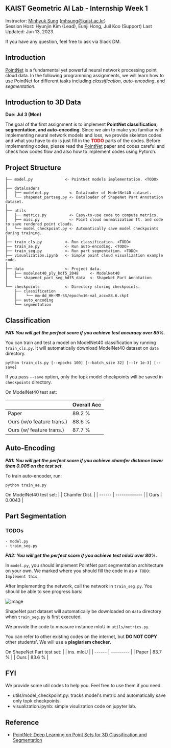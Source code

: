 <style>
r { color: Red }
o { color: Orange }
g { color: Green }
</style>

## KAIST Geometric AI Lab - Internship Week 1
Instructor: [Minhyuk Sung](https://mhsung.github.io/) (mhsung@kaist.ac.kr)  
Session Host: Hyunjin Kim (Lead), Eunji Hong, Juil Koo (Support)
Last Updated: Jun 13, 2023.

If you have any question, feel free to ask via Slack DM.

## Introduction
[PointNet](https://arxiv.org/abs/1612.00593) is a fundamental yet powerful neural network processing point cloud data. In the following programming assignments, we will learn how to use PointNet for different tasks including _classification_, _auto-encoding_, and _segmentation_. 


## Introduction to 3D Data
<b>Due: Jul 3 (Mon) </b>

The goal of the first assignment is to implement **PointNet classification, segmentation, and auto-encoding**. Since we aim to make you familiar with implementing neural network models and loss, we provide skeleton codes and what you have to do is just fill in the <r>**TODO**</r> parts of the codes. Before implementing codes, please read the [PointNet](https://arxiv.org/abs/1612.00593) paper and codes careful and check how codes flow and also how to implement codes using Pytorch.

## Project Structure

```
├── model.py              <- PointNet models implementation. <TODO>
│ 
├── dataloaders 
│   ├── modelnet.py         <- Dataloader of ModelNet40 dataset.
│   └── shapenet_partseg.py <- Dataloader of ShapeNet Part Annotation dataset. 
│
├── utils
│   ├── metrics.py          <- Easy-to-use code to compute metrics.
│   ├── misc.py             <- Point cloud normalization ft. and code to save rendered point clouds. 
│   └── model_checkpoint.py <- Automatically save model checkpoints during training.
│
├── train_cls.py          <- Run classification. <TODO>
├── train_ae.py           <- Run auto-encoding. <TODO>
├── train_seg.py          <- Run part segmentation. <TODO>
├── visualization.ipynb   <- Simple point cloud visualization example code.
│
├── data                  <- Project data.
│   ├── modelnet40_ply_hdf5_2048     <- ModelNet40   
│   └── shapenet_part_seg_hdf5_data  <- ShapeNet Part Annotation
│
└── checkpoints           <- Directory storing checkpoints. 
    ├── classification
    │    └── mm-dd_HH-MM-SS/epoch=16-val_acc=88.6.ckpt
    ├── auto_encoding
    └── segmentation
```

## Classification
**_PA1: You will get the perfect score if you achieve test accuracy over 85%._**

You can train and test a model on ModelNet40 classification by running `train_cls.py`.
It will automatically download ModelNet40 dataset on `data` directory.
```
python train_cls.py [--epochs 100] [--batch_size 32] [--lr 1e-3] [--save]
```
If you pass `--save` option, only the topk model checkpoints will be saved in `checkpoints` directory. 

On ModelNet40 test set:

|                                | Overall Acc |
| ------------------------------ | ----------- |
| Paper                          | 89.2 %      |
| Ours (w/o feature trans.)      | 88.6 %      |
| Ours (w/ feature trans.)       | 87.7 %      | 

## Auto-Encoding
**_PA1: You will get the perfect score if you achieve chamfer distance lower than 0.005 on the test set._**

To train auto-encoder, run:
```
python train_ae.py
```
On ModelNet40 test set:
|        | Chamfer Dist. |
| ------ | ------------- |
| Ours   | 0.0043        |

## Part Segmentation
### TODOs
```
- model.py
- train_seg.py
```
**_PA2: You will get the perfect score if you achieve test mIoU over 80%._**

In `model.py`, you should implement PointNet part segmentation architecture on your own. We marked where you should fill the code in as `# TODO: Implement this`.

After implementing the network, call the network in `train_seg.py`. You should be able to see progress bars:

![image](https://user-images.githubusercontent.com/37788686/158202971-159e4dc3-199a-4cf2-9b12-c01059a06a4c.png)

ShapeNet part dataset will automatically be downloaded on `data` directory when `train_seg.py` is first executed.

We provide the code to measure instance mIoU in `utils/metrics.py`.

You can refer to other existing codes on the internet, but **DO NOT COPY** other students'. We will use a **plagiarism checker**.

On ShapeNet Part test set:
|        | ins. mIoU |
| ------ | --------- |
| Paper  | 83.7 %    |
| Ours   | 83.6 %    | 
## FYI
We provide some util codes to help you. Feel free to use them if you need.
- utils/model_checkpoint.py: tracks model's metric and automatically save only topk checkpoints.
- visualization.ipynb: simple visulization code on jupyter lab.

## Reference
- [PointNet: Deep Learning on Point Sets for 3D Classification and Segmentation](https://arxiv.org/abs/1612.00593)
<!-- 
- `Classification`
<img width="647" alt="스크린샷 2022-03-14 오후 8 25 29" src="https://user-images.githubusercontent.com/37788686/158196370-c0239f51-1974-4934-bcfb-1582a0da61d4.png">

- `Auto-Encoder`
<img width="811" alt="스크린샷 2022-03-14 오후 8 24 20" src="https://user-images.githubusercontent.com/37788686/158196598-618ec2f8-bd47-4d3e-a24f-da7073b24631.png">

### What to hand in
In a single document, write your name and student ID, add screenshots of the outputs (one for each task; thus two) like the ones above, and submit the document as a **PDF** file to KLMS.

If you want, you can implement the PointNet classification network and the autoencoder yourself! (e.g., using TensorFlow). In this case, submit your code (along with the snapshot document) as a **ZIP** file.

If you implement chamfer distance yourself, take the mean across both batches and points.  
_I.e., given P1 [B,N,3] and P2 [B,N,3], Loss = ChamferDistance(P1, P2) / (B\*N), where B and N are the batch size and the number of points, respectively._

### Grading
_You'll get a zero score if you implement yourself but don't submit your code._ Otherwise,

- 100% score:
  - If you submit on time, and
  - the document includes everything (your name, student ID, and two snapshots; one for classification and the other for auto-encoding),
  - and your results are on par with ours:

| Classification  | Auto-Encoding      |
| --------------  | -------------      |
| test acc >= 85% | test loss <= 0.005 |

- 50% score:
  - If you submit on time, but
    - either one of the snapshots is missing, OR
    - one of the results is worse than the threshold above.

- 0% score: Otherwise.


## Programming Assignment 2 (Segmentation)
<b>Due: Mar 30 (Wed) 23:59 KST</b>

The goal of the second assignment is to implement PointNet segmentation network based on our code.
Our code includes script automatically downloading the [ShapeNet](https://shapenet.org/) dataset, a dataloader, main training/test loops, and the evaluation code computing mIoU. **Implement the PointNet segmentation network in the `PointNetPartSeg` class of the `model.py` file. You can even use the code in the Internet to fill in this part!**

**Check out Figure 2 (not Figure 9) in the [paper](https://arxiv.org/abs/1612.00593)) for the details of the architecture, and feel free to leave out T-Nets**

Run `train_seg.py` after filling in the `PointNetPartSeg` class of the `model.py` file. Then, the code will show the test mIoU and save some images (`segmentation_samples.png`) showing the part segmentation results:

<img width="660" alt="스크린샷 2022-03-14 오후 10 37 41" src="https://user-images.githubusercontent.com/37788686/158196815-da63ec47-04b2-468a-9247-1dae80dc612e.png">
  
<img width="424" alt="스크린샷 2022-03-15 오전 12 03 56" src="https://user-images.githubusercontent.com/37788686/158200389-a2299163-8b60-4462-bc1a-491e87355b0f.png">

### What to hand in
Submit the followings to KLMS:
- A single **PDF** file including your name, student ID, a screenshot for mIoU, and the output image visualizing some segmentation results (like the ones above).
- A **ZIP** file including ALL the code (not just the part you implemented but all).

You can also implement the entire pipeline yourself if you want.

### Grading
_You'll get a zero score if you don't submit your code._ Otherwise,

- 100% score:
  - If you submit on time, and
  - the document includes everything (your name, student ID, and a mIoU snapshot, a segmentation visualization image),
  - and your result is on par with ours:

| Segmentation |
| -----------  |
| mIoU >= 80%  |

- 50% score:
  - If you submit on time, but
    - either one of the results (a mIoU snapshot or a segmentation visualization image) is missing, OR
    - the result is worse than the threshold above.

- 0% score: Otherwise. -->
